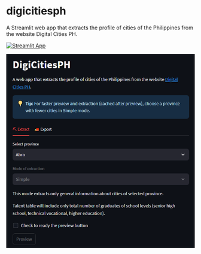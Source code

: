 # digicitiesph

A Streamlit web app that extracts the profile of cities of the Philippines from the website Digital Cities PH.

[![Streamlit App](https://static.streamlit.io/badges/streamlit_badge_black_white.svg)](https://digicitiesph.streamlit.app/)



![](assets/20230827_224011_image.png)

